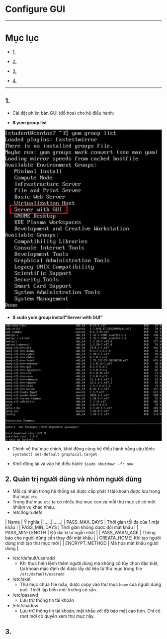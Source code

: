 # Configure GUI

---

# Mục lục

* [1.  ](#1)

* [2.  ](#2)

* [3.  ](#3)

* [4. ](#4)


---

<a name = '1'></a>
## 1. 
- Cài đặt phiên bản GUI (đồ họa) cho hệ điều hành: 

- **$ yum group list**

![1](/image/2021-03-15_14-01-02.png)

- **$ sudo yum group install"Server with GUI"**

![2](/image/2021-03-15_14-13-55.png)

- Chỉnh về thư mục chính, khởi động cùng hệ điều hành bằng câu lệnh: `systemctl set-default graphical.target`

- Khởi động lại và vào hệ điều hành: 
`$sudo shutdown -fr now`

<a name = '2'></a>
## 2. Quản trị người dùng và nhóm người dùng
- Mỗi cá nhân trong hệ thống sẽ được cấp phát 1 tài khoản được lưu trong thư mục `etc`. 
- Trong thư mục `etc` ta có nhiều thư mục con và mỗi thư mục sẽ có một nhiệm vụ khác nhau. 
- /etc/login.defs

| Name | Ý nghĩa |
|.....|.......|
| PASS_MAX_DAYS | Thời gian tối đa của 1 mật khẩu |
| PASS_MIN_DAYS | Thời gian không được đổi mật khẩu |
| PASS_MIN-LENGTH | Độ dài kí tự ngắn nhất |
| PASS_WARN_AGE | Thông báo cho người dùng cần thay đổi mật khẩu |
| CREATA_HOME| Khi tạo người dùng mới tạo thư mục mới | 
| ENCRYPT_METHOD | Mã hóa mật khẩu người dùng |

- /etc/default/useradd
    - Khi thực hiện lệnh thêm người dùng mà không có tùy chọn đặc biệt, tài khoản mặc định đó được lấy dữ liệu từ thư mục trong file `/etc/default/useradd`
- /etc/skel
    - Thư mục chứa file mẫu, được copy vào thư mục `home` của người dùng mới. Thiết lập biến môi trường có sẵn. 
- /etc/passwd 
    - Lưu trữ thông tin tài khoản 
- /etc/shadow
    - Lưu trữ thông tin tài khoản, mật khẩu với độ bảo mật cao hơn. Chỉ có root mới có quyền xem thư mục này. 

<a name = '3'></a>
## 3. 